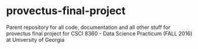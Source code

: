 # provectus-final-project
Parent repository for all code, documentation and all other stuff for provectus final project for CSCI 8360 - Data Science Practicum (FALL 2016) at University of Georgia

